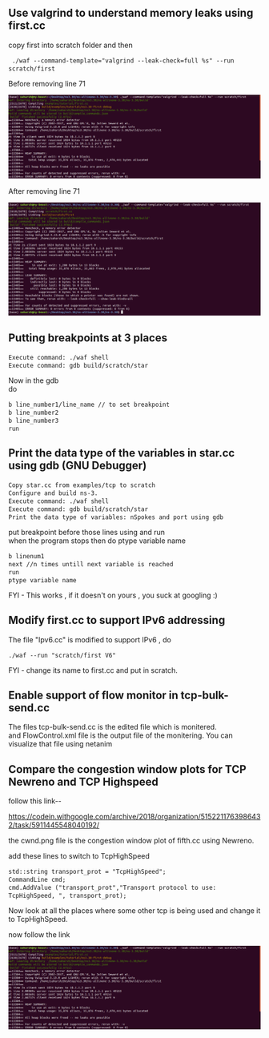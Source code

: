 ## Use valgrind to understand memory leaks using first.cc

copy first into scratch folder and then 

     ./waf --command-template="valgrind --leak-check=full %s" --run scratch/first

Before removing line 71

 ![before](before.png "before")

After removing line 71

 ![after](after.png "after")

## Putting breakpoints at 3 places

    Execute command: ./waf shell
    Execute command: gdb build/scratch/star

Now in the gdb   
do

    
    b line_number1/line_name // to set breakpoint
    b line_number2
    b line_number3
    run


## Print the data type of the variables in star.cc using gdb (GNU Debugger)

    Copy star.cc from examples/tcp to scratch
    Configure and build ns-3.
    Execute command: ./waf shell
    Execute command: gdb build/scratch/star
    Print the data type of variables: nSpokes and port using gdb

put breakpoint before those lines using and run  
when the program stops then do ptype variable name
    
    b linenum1  
    next //n times untill next variable is reached
    run
    ptype variable name  

FYI - This works , if it doesn't on yours , you suck at googling :)
## Modify first.cc to support IPv6 addressing

The file "Ipv6.cc" is modified to support IPv6 , do 
    
    ./waf --run "scratch/first V6"

FYI - change its name to first.cc and put in scratch.

## Enable support of flow monitor in tcp-bulk-send.cc
The files tcp-bulk-send.cc is the edited file which is monitered.  
and FlowControl.xml file is the output file of the monitering.
You can visualize that file using netanim

## Compare the congestion window plots for TCP Newreno and TCP Highspeed
follow this link--    

https://codein.withgoogle.com/archive/2018/organization/5152211763986432/task/5911445548040192/

the cwnd.png file is the congestion window plot of fifth.cc  using Newreno.

add these lines to switch to TcpHighSpeed

    std::string transport_prot = "TcpHighSpeed";
    CommandLine cmd;
    cmd.AddValue ("transport_prot","Transport protocol to use: TcpHighSpeed, ", transport_prot);

Now look at all the places where some other tcp is being used and change it to TcpHighSpeed.

now follow the link






















[![IMAGE ALT TEXT HERE](before.png)](sample.mp4)